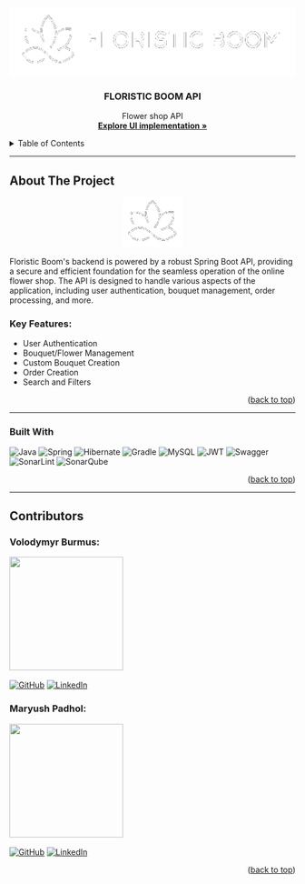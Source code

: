 <a id="readme-top"></a>
<br />
<div align="center">
  <a>
    <img src="https://github.com/maryushp/floristic-boom-ui/blob/master/public/logo.png?raw=true" alt="Logo" 
        width="550" height="120">
  </a>

<h3 align="center">FLORISTIC BOOM API</h3>

  <p align="center">
    Flower shop API
    <br />
    <a href="https://github.com/maryushp/floristic-boom-ui">
        <strong>
            Explore UI implementation »
        </strong>
    </a>
    <br />
  </p>
</div>


<details>
  <summary>Table of Contents</summary>
  <ol>
    <li>
        <a href="#about-the-project">About The Project</a>
    </li>
    <li>
        <a href="#built-with">Built With</a>
    <li>
        <a href="#contributors">Contributors</a>
    </li>
  </ol>
</details>

---

## About The Project
<div align="center">
  <a>
    <img src="https://github.com/maryushp/floristic-boom-ui/blob/master/public/logo_1.png?raw=true" alt="Logo">
  </a>
</div>

Floristic Boom's backend is powered by a robust Spring Boot API, 
providing a secure and efficient foundation for the seamless operation of the online flower shop. 
The API is designed to handle various aspects of the application, including user authentication, 
bouquet management, order processing, and more.

### Key Features:
* User Authentication
* Bouquet/Flower Management
* Custom Bouquet Creation
* Order Creation
* Search and Filters

<p align="right">(<a href="#readme-top">back to top</a>)</p>

---

### Built With

![Java](https://img.shields.io/badge/java-%23ED8B00.svg?style=for-the-badge&logo=openjdk&logoColor=white)
![Spring](https://img.shields.io/badge/spring-%236DB33F.svg?style=for-the-badge&logo=spring&logoColor=white)
![Hibernate](https://img.shields.io/badge/Hibernate-59666C?style=for-the-badge&logo=Hibernate&logoColor=white)
![Gradle](https://img.shields.io/badge/Gradle-02303A.svg?style=for-the-badge&logo=Gradle&logoColor=white)
![MySQL](https://img.shields.io/badge/mysql-%2300f.svg?style=for-the-badge&logo=mysql&logoColor=white)
![JWT](https://img.shields.io/badge/JWT-black?style=for-the-badge&logo=JSON%20web%20tokens)
![Swagger](https://img.shields.io/badge/-Swagger-%23Clojure?style=for-the-badge&logo=swagger&logoColor=white)
![SonarLint](https://img.shields.io/badge/SonarLint-CB2029?style=for-the-badge&logo=SONARLINT&logoColor=white)
![SonarQube](https://img.shields.io/badge/SonarQube-black?style=for-the-badge&logo=sonarqube&logoColor=4E9BCD)

<p align="right">(<a href="#readme-top">back to top</a>)</p>

---

## Contributors


<div>
    <h3>Volodymyr Burmus:</h3>
    <img src="https://avatars.githubusercontent.com/u/99145798?v=4" width="200" height="200">

[![GitHub](https://img.shields.io/badge/github-%23121011.svg?style=for-the-badge&logo=github&logoColor=white)](https://github.com/vburmus)
[![LinkedIn](https://img.shields.io/badge/linkedin-%230077B5.svg?style=for-the-badge&logo=linkedin&logoColor=white)](https://www.linkedin.com/in/vburmus)
</div>

<div>
    <h3>Maryush Padhol:</h3>
    <img src="https://avatars.githubusercontent.com/u/118392004?v=4" width="200" height="200">

[![GitHub](https://img.shields.io/badge/github-%23121011.svg?style=for-the-badge&logo=github&logoColor=white)](https://github.com/maryushp?tab=overview&from=2022-12-01&to=2022-12-31)
[![LinkedIn](https://img.shields.io/badge/linkedin-%230077B5.svg?style=for-the-badge&logo=linkedin&logoColor=white)](https://www.linkedin.com/in/maryush-padhol/)
</div>

<p align="right">(<a href="#readme-top">back to top</a>)</p>